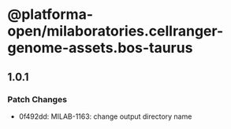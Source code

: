 # @platforma-open/milaboratories.cellranger-genome-assets.bos-taurus

## 1.0.1

### Patch Changes

- 0f492dd: MILAB-1163: change output directory name
